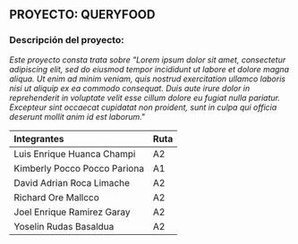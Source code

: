 ## PROYECTO: QUERYFOOD

### Descripción del proyecto: 

_Este proyecto consta trata sobre "Lorem ipsum dolor sit amet, consectetur adipiscing elit, sed do eiusmod tempor incididunt ut labore et dolore magna aliqua. Ut enim ad minim veniam, quis nostrud exercitation ullamco laboris nisi ut aliquip ex ea commodo consequat. Duis aute irure dolor in reprehenderit in voluptate velit esse cillum dolore eu fugiat nulla pariatur. Excepteur sint occaecat cupidatat non proident, sunt in culpa qui officia deserunt mollit anim id est laborum."_

| Integrantes | Ruta     |  
| :-------- | :------- | 
| Luis Enrique Huanca Champi | A2 |
| Kimberly Pocco Pocco Pariona | A1 | 
| David Adrian Roca Limache | A2 | 
| Richard Ore Mallcco | A2 | 
| Joel Enrique Ramirez Garay | A2 | 
| Yoselin  Rudas Basaldua | A2 | 
